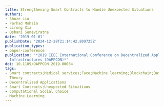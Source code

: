 ```yaml
---
title: Strengthening Smart Contracts to Handle Unexpected Situations
authors:
- Shuze Liu
- Farhad Mohsin
- Lirong Xia
- Oshani Seneviratne
date: '2019-01-01'
publishDate: '2024-12-28T21:14:42.809725Z'
publication_types:
- paper-conference
publication: '*2019 IEEE International Conference on Decentralized Applications and
  Infrastructures (DAPPCON)*'
doi: 10.1109/DAPPCON.2019.00034
tags:
- Smart contracts;Medical services;Face;Machine learning;Blockchain;Data preprocessing;Blockchain
  Theory
- Decentralized Applications
- Smart Contracts;Unexpected Situations
- Computational Social Choice
- Machine Learning
---
```

